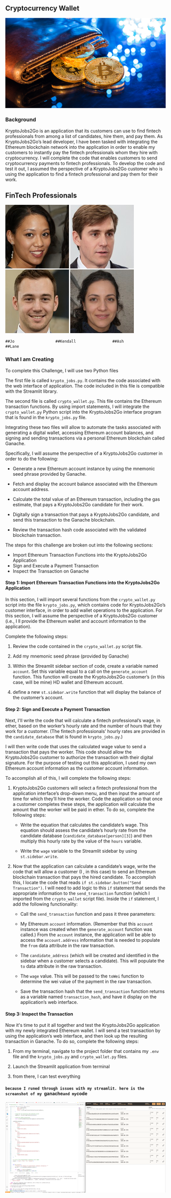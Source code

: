 ## Cryptocurrency Wallet

![](19-4-challenge-image.png)

### Background

KryptoJobs2Go is an application that its customers can use to find fintech professionals from among a list of candidates, hire them, and pay them. As KryptoJobs2Go’s lead developer, I have been tasked with integrating the Ethereum blockchain network into the application in order to enable my customers to instantly pay the fintech professionals whom they hire with cryptocurrency.
I will complete the code that enables customers to send cryptocurrency payments to fintech professionals. To develop the code and test it out, I assumed the perspective of a KryptoJobs2Go customer who is using the application to find a fintech professional and pay them for their work.

## FinTech Professionals
![Jo](jo.jpeg)    ![Kendall](kendall.jpeg)    ![Ash](ash.jpeg)       ![Lane](lane.jpeg)

    ##Jo                  ##Kendall                ##Ash                     ##Lane

### What I am Creating

To complete this Challenge, I will use two Python files

The first file is called `krypto_jobs.py`. It contains the code associated with the web interface of application. The code included in this file is compatible with the Streamlit library. 

The second file is called `crypto_wallet.py`. This file contains the Ethereum transaction functions. By using import statements, I will integrate the `crypto_wallet.py` Python script into the KryptoJobs2Go interface program that is found in the `krypto_jobs.py` file.

Integrating these two files will allow to automate the tasks associated with generating a digital wallet, accessing Ethereum account balances, and signing and sending transactions via a personal Ethereum blockchain called Ganache.

Specifically, I will assume the perspective of a KryptoJobs2Go customer in order to do the following:

* Generate a new Ethereum account instance by using the mnemonic seed phrase provided by Ganache.

* Fetch and display the account balance associated with the Ethereum account address.

* Calculate the total value of an Ethereum transaction, including the gas estimate, that pays a KryptoJobs2Go candidate for their work.

* Digitally sign a transaction that pays a KryptoJobs2Go candidate, and send this transaction to the Ganache blockchain.

* Review the transaction hash code associated with the validated blockchain transaction.



The steps for this challenge are broken out into the following sections:

* Import Ethereum Transaction Functions into the KryptoJobs2Go Application
* Sign and Execute a Payment Transaction
* Inspect the Transaction on Ganache

#### Step 1: Import Ethereum Transaction Functions into the KryptoJobs2Go Application

In this section, I will import several functions from the `crypto_wallet.py` script into the file `krypto_jobs.py`, which contains code for KryptoJobs2Go’s customer interface, in order to add wallet operations to the application. For this section, I will assume the perspective of a KryptoJobs2Go customer (i.e., I ll provide the Ethereum wallet and account information to the application).

Complete the following steps:

1. Review the code contained in the `crypto_wallet.py` script file. 

2. Add my mnemonic seed phrase (provided by Ganache) 

3. Within the Streamlit sidebar section of code, create a variable named `account`. Set this variable equal to a call on the `generate_account` function. This function will create the KryptoJobs2Go customer’s (in this case, will be mine) HD wallet and Ethereum account.

4. define a new `st.sidebar.write` function that will display the balance of the customer’s account.

#### Step 2: Sign and Execute a Payment Transaction

Next, I'll write the code that will calculate a fintech professional’s wage, in ether, based on the worker’s hourly rate and the number of hours that they work for a customer. (The fintech professionals’ hourly rates are provided in the `candidate_database` that is found in `krypto_jobs.py`.)

I will then write code that uses the calculated wage value to send a transaction that pays the worker. This code should allow the KryptoJobs2Go customer to authorize the transaction with their digital signature. For the purpose of testing out this application,  I used my own Ethereum account information as the customer account information.

To accomplish all of this, I will complete the following steps:

1. KryptoJobs2Go customers will select a fintech professional from the application interface’s drop-down menu, and then input the amount of time for which they’ll hire the worker. Code the application so that once a customer completes these steps, the application will calculate the amount that the worker will be paid in ether. To do so, complete the following steps:

    * Write the equation that calculates the candidate’s wage. This equation should assess the candidate’s hourly rate from the candidate database (`candidate_database[person][3]`) and then multiply this hourly rate by the value of the `hours` variable.

    * Write the `wage` variable to the Streamlit sidebar by using `st.sidebar.write`.

2. Now that the application can calculate a candidate’s wage, write the code that will allow a customer (I , in this case) to send an Ethereum blockchain transaction that pays the hired candidate. To accomplish this, I locate the code that reads `if st.sidebar.button("Send Transaction")`. I will need to add logic to this `if` statement that sends the appropriate information to the `send_transaction` function (which I imported from the `crypto_wallet` script file). Inside the `if` statement, I add the following functionality:

    * Call the `send_transaction` function and pass it three parameters:

    * My Ethereum `account` information. (Remember that this `account` instance was created when the `generate_account` function was called.) From the `account` instance, the application will be able to access the `account.address` information that is needed to populate the `from` data attribute in the raw transaction.

    * The `candidate_address` (which will be created and identified in the sidebar when a customer selects a candidate). This will populate the `to` data attribute in the raw transaction.

    * The `wage` value. This will be passed to the `toWei` function to determine the wei value of the payment in the raw transaction.

    * Save the transaction hash that the `send_transaction` function returns as a variable named `transaction_hash`, and have it display on the application’s web interface.

#### Step 3: Inspect the Transaction

Now it's time to put it all together and test the KryptoJobs2Go application with my newly integrated Ethereum wallet. I will send a test transaction by using the application’s web interface, and then look up the resulting transaction in Ganache. To do so, complete the following steps:

1. From my terminal, navigate to the project folder that contains my `.env` file and the `krypto_jobs.py` and `crypto_wallet.py` files.

2. Launch the Streamlit application from terminal

3. from there, I can test everything

#### `because I runed through issues with my streamlit. here is the screanshot of my `ganache` and my `code
![](Screenshot_20230223_020632.png)
